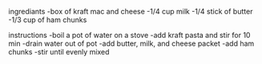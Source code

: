 ingrediants
-box of kraft mac and cheese
-1/4 cup milk
-1/4 stick of butter
-1/3 cup of ham chunks

instructions
-boil a pot of water on a stove
-add kraft pasta and stir for 10 min
-drain water out of pot 
-add butter, milk, and cheese packet
-add ham chunks
-stir until evenly mixed
